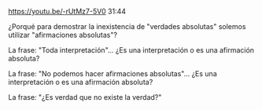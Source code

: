 https://youtu.be/-rUtMz7-5V0
31:44

¿Porqué para demostrar la inexistencia de "verdades absolutas" solemos utilizar "afirmaciones absolutas"?

La frase: "Toda interpretación"... ¿Es una interpretación o es una afirmación absoluta?

La frase: "No podemos hacer afirmaciones absolutas"... ¿Es una interpretación o es una afirmación absoluta?

La frase: "¿Es verdad que no existe la verdad?"
